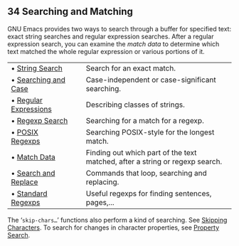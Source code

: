 

## 34 Searching and Matching

GNU Emacs provides two ways to search through a buffer for specified text: exact string searches and regular expression searches. After a regular expression search, you can examine the *match data* to determine which text matched the whole regular expression or various portions of it.

|                                                   |    |                                                                              |
| :------------------------------------------------ | -- | :--------------------------------------------------------------------------- |
| • [String Search](String-Search.html)             |    | Search for an exact match.                                                   |
| • [Searching and Case](Searching-and-Case.html)   |    | Case-independent or case-significant searching.                              |
| • [Regular Expressions](Regular-Expressions.html) |    | Describing classes of strings.                                               |
| • [Regexp Search](Regexp-Search.html)             |    | Searching for a match for a regexp.                                          |
| • [POSIX Regexps](POSIX-Regexps.html)             |    | Searching POSIX-style for the longest match.                                 |
| • [Match Data](Match-Data.html)                   |    | Finding out which part of the text matched, after a string or regexp search. |
| • [Search and Replace](Search-and-Replace.html)   |    | Commands that loop, searching and replacing.                                 |
| • [Standard Regexps](Standard-Regexps.html)       |    | Useful regexps for finding sentences, pages,...                              |

The ‘`skip-chars…`’ functions also perform a kind of searching. See [Skipping Characters](Skipping-Characters.html). To search for changes in character properties, see [Property Search](Property-Search.html).
